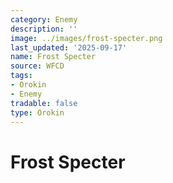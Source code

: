 ```yaml
---
category: Enemy
description: ''
image: ../images/frost-specter.png
last_updated: '2025-09-17'
name: Frost Specter
source: WFCD
tags:
- Orokin
- Enemy
tradable: false
type: Orokin
---
```


# Frost Specter


